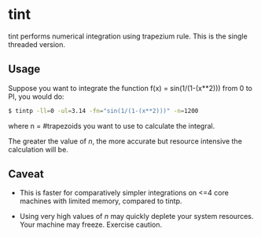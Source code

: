 # tint

tint performs numerical integration using trapezium rule. This is the single threaded version.

## Usage

Suppose you want to integrate the function f(x) = sin(1/(1-(x**2))) from 0 to PI, you would do:
```bash
$ tintp -ll=0 -ul=3.14 -fn="sin(1/(1-(x**2)))" -n=1200
```
where n = #trapezoids you want to use to calculate the integral.

The greater the value of *n*, the more accurate but resource intensive the calculation will be.

## Caveat

* This is faster for comparatively simpler integrations on <=4 core machines with limited memory, compared to tintp.
  
* Using very high values of *n* may quickly deplete your system resources. Your machine may freeze. Exercise caution.
